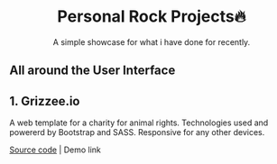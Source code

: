<h1 align="center" style="text-align: center;">Personal Rock Projects🔥</h1>
<p align="center">A simple showcase for what i have done for recently.</p>

## All around the User Interface

## 1. Grizzee.io

A web template for a charity for animal rights. Technologies used and powererd by Bootstrap and SASS. Responsive for any other devices.

<a href="https://github.com/Ketibansapi/grizzeeio">Source code</a> | Demo link

